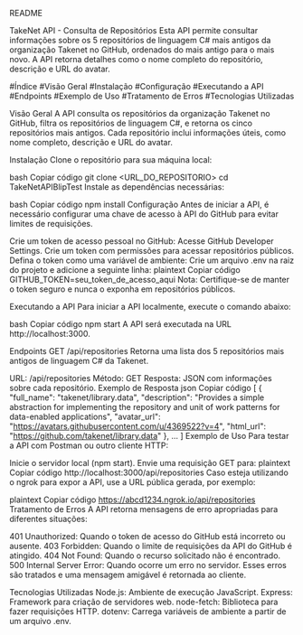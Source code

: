 README

TakeNet API - Consulta de Repositórios
Esta API permite consultar informações sobre os 5 repositórios de linguagem C# mais antigos da organização Takenet no GitHub, ordenados do mais antigo para o mais novo. A API retorna detalhes como o nome completo do repositório, descrição e URL do avatar.

#Índice
#Visão Geral
#Instalação
#Configuração
#Executando a API
#Endpoints
#Exemplo de Uso
#Tratamento de Erros
#Tecnologias Utilizadas

Visão Geral
A API consulta os repositórios da organização Takenet no GitHub, filtra os repositórios de linguagem C#, e retorna os cinco repositórios mais antigos. Cada repositório inclui informações úteis, como nome completo, descrição e URL do avatar.

Instalação
Clone o repositório para sua máquina local:

bash
Copiar código
git clone <URL_DO_REPOSITORIO>
cd TakeNetAPIBlipTest
Instale as dependências necessárias:

bash
Copiar código
npm install
Configuração
Antes de iniciar a API, é necessário configurar uma chave de acesso à API do GitHub para evitar limites de requisições.

Crie um token de acesso pessoal no GitHub:
Acesse GitHub Developer Settings.
Crie um token com permissões para acessar repositórios públicos.
Defina o token como uma variável de ambiente:
Crie um arquivo .env na raiz do projeto e adicione a seguinte linha:
plaintext
Copiar código
GITHUB_TOKEN=seu_token_de_acesso_aqui
Nota: Certifique-se de manter o token seguro e nunca o exponha em repositórios públicos.

Executando a API
Para iniciar a API localmente, execute o comando abaixo:

bash
Copiar código
npm start
A API será executada na URL http://localhost:3000.

Endpoints
GET /api/repositories
Retorna uma lista dos 5 repositórios mais antigos de linguagem C# da Takenet.

URL: /api/repositories
Método: GET
Resposta: JSON com informações sobre cada repositório.
Exemplo de Resposta
json
Copiar código
[
  {
    "full_name": "takenet/library.data",
    "description": "Provides a simple abstraction for implementing the repository and unit of work patterns for data-enabled applications",
    "avatar_url": "https://avatars.githubusercontent.com/u/4369522?v=4",
    "html_url": "https://github.com/takenet/library.data"
  },
  ...
]
Exemplo de Uso
Para testar a API com Postman ou outro cliente HTTP:

Inicie o servidor local (npm start).
Envie uma requisição GET para:
plaintext
Copiar código
http://localhost:3000/api/repositories
Caso esteja utilizando o ngrok para expor a API, use a URL pública gerada, por exemplo:

plaintext
Copiar código
https://abcd1234.ngrok.io/api/repositories
Tratamento de Erros
A API retorna mensagens de erro apropriadas para diferentes situações:

401 Unauthorized: Quando o token de acesso do GitHub está incorreto ou ausente.
403 Forbidden: Quando o limite de requisições da API do GitHub é atingido.
404 Not Found: Quando o recurso solicitado não é encontrado.
500 Internal Server Error: Quando ocorre um erro no servidor.
Esses erros são tratados e uma mensagem amigável é retornada ao cliente.

Tecnologias Utilizadas
Node.js: Ambiente de execução JavaScript.
Express: Framework para criação de servidores web.
node-fetch: Biblioteca para fazer requisições HTTP.
dotenv: Carrega variáveis de ambiente a partir de um arquivo .env.
